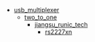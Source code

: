* [usb_multiplexer](usb_multiplexer)
  * [two_to_one](usb_multiplexer/two_to_one)
    * [jiangsu_runic_tech](usb_multiplexer/two_to_one/jiangsu_runic_tech)
      * [rs2227xn](usb_multiplexer/two_to_one/jiangsu_runic_tech/rs2227xn)
